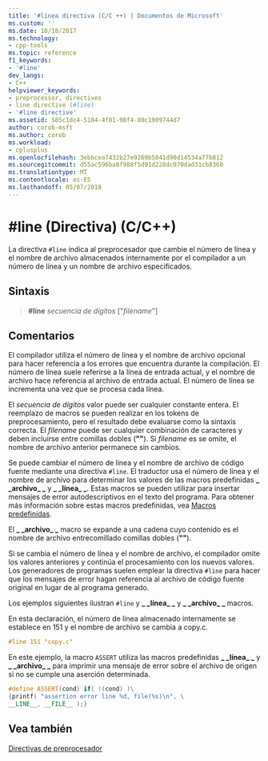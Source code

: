 ```yaml
---
title: '#línea directiva (C/C ++) | Documentos de Microsoft'
ms.custom: ''
ms.date: 10/18/2017
ms.technology:
- cpp-tools
ms.topic: reference
f1_keywords:
- '#line'
dev_langs:
- C++
helpviewer_keywords:
- preprocessor, directives
- line directive (#line)
- '#line directive'
ms.assetid: 585c1dc4-5184-4f01-98f4-80c1909744d7
author: corob-msft
ms.author: corob
ms.workload:
- cplusplus
ms.openlocfilehash: 3ebbcea7432b27e9269b5041d90d14534a77b812
ms.sourcegitcommit: d55ac596ba8f908f5d91d228dc070dad31cb8360
ms.translationtype: MT
ms.contentlocale: es-ES
ms.lasthandoff: 05/07/2018
---
```

# <a name="line-directive-cc"></a>#line (Directiva) (C/C++)

La directiva `#line` indica al preprocesador que cambie el número de línea y el nombre de archivo almacenados internamente por el compilador a un número de línea y un nombre de archivo especificados.

## <a name="syntax"></a>Sintaxis

> **#line** *secuencia de dígitos* ["*filename*"]

## <a name="remarks"></a>Comentarios

El compilador utiliza el número de línea y el nombre de archivo opcional para hacer referencia a los errores que encuentra durante la compilación. El número de línea suele referirse a la línea de entrada actual, y el nombre de archivo hace referencia al archivo de entrada actual. El número de línea se incrementa una vez que se procesa cada línea.

El *secuencia de dígitos* valor puede ser cualquier constante entera. El reemplazo de macros se pueden realizar en los tokens de preprocesamiento, pero el resultado debe evaluarse como la sintaxis correcta. El *filename* puede ser cualquier combinación de caracteres y deben incluirse entre comillas dobles (**""**). Si *filename* es se omite, el nombre de archivo anterior permanece sin cambios.

Se puede cambiar el número de línea y el nombre de archivo de código fuente mediante una directiva `#line`. El traductor usa el número de línea y el nombre de archivo para determinar los valores de las macros predefinidas **&#95; &#95;archivo&#95; &#95;** y **&#95; &#95;línea&#95; &#95;**. Estas macros se pueden utilizar para insertar mensajes de error autodescriptivos en el texto del programa. Para obtener más información sobre estas macros predefinidas, vea [Macros predefinidas](../preprocessor/predefined-macros.md).

El **&#95; &#95;archivo&#95; &#95;** macro se expande a una cadena cuyo contenido es el nombre de archivo entrecomillado comillas dobles (**""**).

Si se cambia el número de línea y el nombre de archivo, el compilador omite los valores anteriores y continúa el procesamiento con los nuevos valores. Los generadores de programas suelen emplear la directiva `#line` para hacer que los mensajes de error hagan referencia al archivo de código fuente original en lugar de al programa generado.

Los ejemplos siguientes ilustran `#line` y **&#95; &#95;línea&#95; &#95;** y **&#95; &#95;archivo&#95; &#95;** macros.

En esta declaración, el número de línea almacenado internamente se establece en 151 y el nombre de archivo se cambia a copy.c.

```cpp
#line 151 "copy.c"
```

 En este ejemplo, la macro `ASSERT` utiliza las macros predefinidas **&#95; &#95;línea&#95; &#95;** y **&#95; &#95;archivo&#95; &#95;** para imprimir una mensaje de error sobre el archivo de origen si no se cumple una aserción determinada.

```cpp
#define ASSERT(cond) if( !(cond) )\
{printf( "assertion error line %d, file(%s)\n", \
__LINE__, __FILE__ );}
```

## <a name="see-also"></a>Vea también

[Directivas de preprocesador](../preprocessor/preprocessor-directives.md)